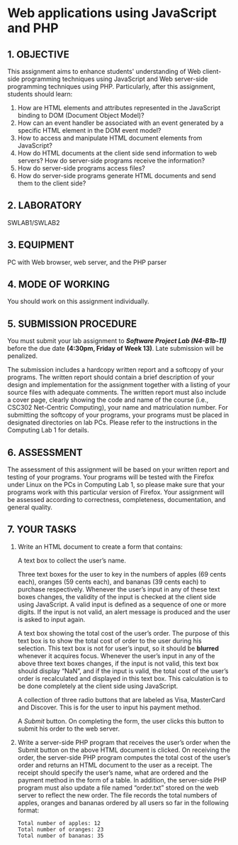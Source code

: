 # Web applications using JavaScript and PHP

## 1. OBJECTIVE
This assignment aims to enhance students' understanding of Web client-side programming techniques using JavaScript and Web server-side programming techniques using PHP. Particularly, after this assignment, students should learn:

1) How are HTML elements and attributes represented in the JavaScript binding to DOM (Document Object Model)?
2) How can an event handler be associated with an event generated by a specific HTML element in the DOM event model?
3) How to access and manipulate HTML document elements from JavaScript?
4) How do HTML documents at the client side send information to web servers? How do server-side programs receive the information?
5) How do server-side programs access files?
6) How do server-side programs generate HTML documents and send them to the client side?

## 2. LABORATORY
SWLAB1/SWLAB2

## 3. EQUIPMENT
PC with Web browser, web server, and the PHP parser

## 4. MODE OF WORKING
You should work on this assignment individually.

## 5. SUBMISSION PROCEDURE
You must submit your lab assignment to ___Software Project Lab (N4-B1b-11)___ before the due date **(4:30pm, Friday of Week 13)**. Late submission will be penalized.

The submission includes a hardcopy written report and a softcopy of your programs. The written report should contain a brief description of your design and implementation for the assignment together with a listing of your source files with adequate comments. The written report must also include a cover page, clearly showing the code and name of the course (i.e., CSC302 Net-Centric Computing), your name and matriculation number. For submitting the softcopy of your programs, your programs must be placed in designated directories on lab PCs. Please refer to the instructions in the Computing Lab 1 for details.

## 6. ASSESSMENT
The assessment of this assignment will be based on your written report and testing of your programs. Your programs will be tested with the Firefox under Linux on the PCs in Computing Lab 1, so please make sure that your programs work with this particular version of Firefox. Your assignment will be assessed according to correctness, completeness, documentation, and general quality.

## 7. YOUR TASKS

1) Write an HTML document to create a form that contains:
	
	A text box to collect the user’s name.
	
	Three text boxes for the user to key in the numbers of apples (69 cents each), oranges (59 cents each), and bananas (39 cents each) to purchase respectively. Whenever the user’s input in any of these text boxes changes, the validity of the input is checked at the client side using JavaScript. A valid input is defined as a sequence of one or more digits. If the input is not valid, an alert message is produced and the user is asked to input again.
	
	A text box showing the total cost of the user’s order. The purpose of this text box is to show the total cost of order to the user during his selection. This text box is not for user’s input, so it should be **blurred** whenever it acquires focus. Whenever the user’s input in any of the above three text boxes changes, if the input is not valid, this text box should display “NaN”, and if the input is valid, the total cost of the user’s order is recalculated and displayed in this text box. This calculation is to be done completely at the client side using JavaScript.
	
	A collection of three radio buttons that are labeled as Visa, MasterCard and Discover. This is for the user to input his payment method.
	
	A _Submit_ button. On completing the form, the user clicks this button to submit his order to the web server.

2) Write a server-side PHP program that receives the user’s order when the Submit button on the above HTML document is clicked. On receiving the order, the server-side PHP program computes the total cost of the user’s order and returns an HTML document to the user as a receipt. The receipt should specify the user’s name, what are ordered and the payment method in the form of a table. In addition, the server-side PHP program must also update a file named “order.txt” stored on the web server to reflect the new order. The file records the total numbers of apples, oranges and bananas ordered by all users so far in the following format:
	
	```
	Total number of apples: 12
	Total number of oranges: 23
	Total number of bananas: 35
	```
